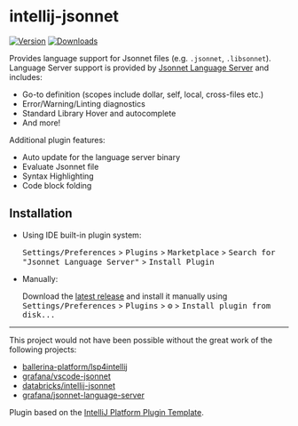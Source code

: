 # intellij-jsonnet 

[//]: # (![Build]&#40;https://github.com/zzehring/intellij-jsonnet/workflows/Build/badge.svg&#41;)
[![Version](https://img.shields.io/jetbrains/plugin/v/18752.svg)](https://plugins.jetbrains.com/plugin/18752)
[![Downloads](https://img.shields.io/jetbrains/plugin/d/18752.svg)](https://plugins.jetbrains.com/plugin/18752)

<!-- Plugin description -->

Provides language support for Jsonnet files (e.g. `.jsonnet`, `.libsonnet`). Language Server support is provided by [Jsonnet Language Server](https://github.com/grafana/jsonnet-language-server) and includes:

- Go-to definition (scopes include dollar, self, local, cross-files etc.)
- Error/Warning/Linting diagnostics
- Standard Library Hover and autocomplete
- And more!


Additional plugin features:

- Auto update for the language server binary
- Evaluate Jsonnet file
- Syntax Highlighting
- Code block folding

<!-- Plugin description end -->

## Installation

- Using IDE built-in plugin system:
  
  <kbd>Settings/Preferences</kbd> > <kbd>Plugins</kbd> > <kbd>Marketplace</kbd> > <kbd>Search for "Jsonnet Language Server"</kbd> >
  <kbd>Install Plugin</kbd>
  
- Manually:

  Download the [latest release](https://github.com/zzehring/intellij-jsonnet/releases/latest) and install it manually using
  <kbd>Settings/Preferences</kbd> > <kbd>Plugins</kbd> > <kbd>⚙️</kbd> > <kbd>Install plugin from disk...</kbd>


---
This project would not have been possible without the great work of the following projects:

- [ballerina-platform/lsp4intellij](https://github.com/ballerina-platform/lsp4intellij)
- [grafana/vscode-jsonnet](https://github.com/grafana/vscode-jsonnet)
- [databricks/intellij-jsonnet](https://github.com/databricks/intellij-jsonnet)
- [grafana/jsonnet-language-server](https://github.com/grafana/jsonnet-language-server)

Plugin based on the [IntelliJ Platform Plugin Template][template].

[template]: https://github.com/JetBrains/intellij-platform-plugin-template
